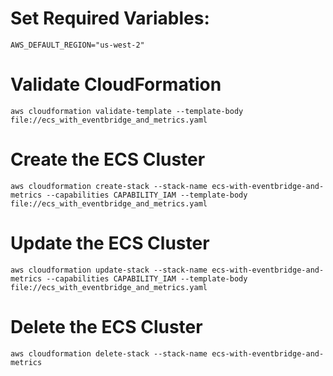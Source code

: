 # Set Required Variables:

`AWS_DEFAULT_REGION="us-west-2"`

# Validate CloudFormation

`aws cloudformation validate-template --template-body file://ecs_with_eventbridge_and_metrics.yaml`

# Create the ECS Cluster

`aws cloudformation create-stack --stack-name ecs-with-eventbridge-and-metrics --capabilities CAPABILITY_IAM --template-body file://ecs_with_eventbridge_and_metrics.yaml`

# Update the ECS Cluster

`aws cloudformation update-stack --stack-name ecs-with-eventbridge-and-metrics --capabilities CAPABILITY_IAM --template-body file://ecs_with_eventbridge_and_metrics.yaml`

# Delete the ECS Cluster

`aws cloudformation delete-stack --stack-name ecs-with-eventbridge-and-metrics`
